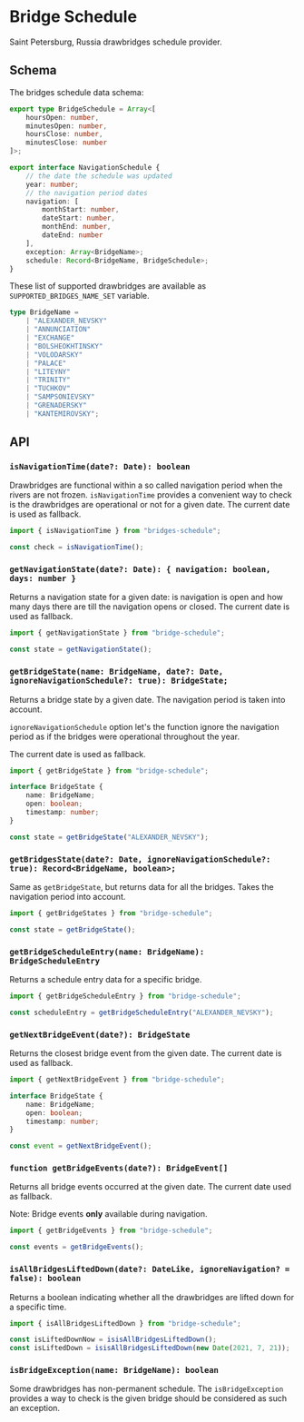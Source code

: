# Bridge Schedule

Saint Petersburg, Russia drawbridges schedule provider.

## Schema

The bridges schedule data schema:

```ts
export type BridgeSchedule = Array<[
	hoursOpen: number,
	minutesOpen: number,
	hoursClose: number,
	minutesClose: number
]>;

export interface NavigationSchedule {
	// the date the schedule was updated
	year: number;
	// the navigation period dates
	navigation: [
		monthStart: number,
		dateStart: number,
		monthEnd: number,
		dateEnd: number
	],
	exception: Array<BridgeName>;
	schedule: Record<BridgeName, BridgeSchedule>;
}
```

These list of supported drawbridges are available as `SUPPORTED_BRIDGES_NAME_SET` variable.

```ts
type BridgeName =
	| "ALEXANDER_NEVSKY"
	| "ANNUNCIATION"
	| "EXCHANGE"
	| "BOLSHEOKHTINSKY"
	| "VOLODARSKY"
	| "PALACE"
	| "LITEYNY"
	| "TRINITY"
	| "TUCHKOV"
	| "SAMPSONIEVSKY"
	| "GRENADERSKY"
	| "KANTEMIROVSKY";
```

## API

### `isNavigationTime(date?: Date): boolean`

Drawbridges are functional within a so called navigation period when the rivers are not frozen. `isNavigationTime` provides a convenient way to check is the drawbridges are operational or not for a given date. The current date is used as fallback.

```ts
import { isNavigationTime } from "bridges-schedule";

const check = isNavigationTime();
```

### `getNavigationState(date?: Date): { navigation: boolean, days: number }`

Returns a navigation state for a given date: is navigation is open and how many days there are till the navigation opens or closed. The current date is used as fallback.

```ts
import { getNavigationState } from "bridge-schedule";

const state = getNavigationState();
```

### `getBridgeState(name: BridgeName, date?: Date, ignoreNavigationSchedule?: true): BridgeState;`

Returns a bridge state by a given date. The navigation period is taken into account.

`ignoreNavigationSchedule` option let's the function ignore the navigation period as if the bridges were operational throughout the year.

The current date is used as fallback.

```ts
import { getBridgeState } from "bridge-schedule";

interface BridgeState {
	name: BridgeName;
	open: boolean;
	timestamp: number;
}

const state = getBridgeState("ALEXANDER_NEVSKY");
```

### `getBridgesState(date?: Date, ignoreNavigationSchedule?: true): Record<BridgeName, boolean>;`

Same as `getBridgeState`, but returns data for all the bridges. Takes the navigation period into account.

```ts
import { getBridgeStates } from "bridge-schedule";

const state = getBridgeState();
```

### `getBridgeScheduleEntry(name: BridgeName): BridgeScheduleEntry`

Returns a schedule entry data for a specific bridge.

```ts
import { getBridgeScheduleEntry } from "bridge-schedule";

const scheduleEntry = getBridgeScheduleEntry("ALEXANDER_NEVSKY");
```

### `getNextBridgeEvent(date?): BridgeState`

Returns the closest bridge event from the given date. The current date is used as fallback.

```ts
import { getNextBridgeEvent } from "bridge-schedule";

interface BridgeState {
	name: BridgeName;
	open: boolean;
	timestamp: number;
}

const event = getNextBridgeEvent();
```

### `function getBridgeEvents(date?): BridgeEvent[]`

Returns all bridge events occurred at the given date. The current date used as fallback.

Note: Bridge events **only** available during navigation.

```ts
import { getBridgeEvents } from "bridge-schedule";

const events = getBridgeEvents();
```

### `isAllBridgesLiftedDown(date?: DateLike, ignoreNavigation? = false): boolean`

Returns a boolean indicating whether all the drawbridges are lifted down for a specific time.

```ts
import { isAllBridgesLiftedDown } from "bridge-schedule";

const isLiftedDownNow = isisAllBridgesLiftedDown();
const isLiftedDown = isisAllBridgesLiftedDown(new Date(2021, 7, 21));
```

### `isBridgeException(name: BridgeName): boolean`

Some drawbridges has non-permanent schedule. The `isBridgeException` provides a way to check is the given bridge should be considered as such an exception.
